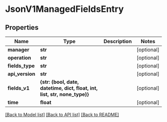 # JsonV1ManagedFieldsEntry


## Properties
Name | Type | Description | Notes
------------ | ------------- | ------------- | -------------
**manager** | **str** |  | [optional] 
**operation** | **str** |  | [optional] 
**fields_type** | **str** |  | [optional] 
**api_version** | **str** |  | [optional] 
**fields_v1** | **{str: (bool, date, datetime, dict, float, int, list, str, none_type)}** |  | [optional] 
**time** | **float** |  | [optional] 

[[Back to Model list]](../README.md#documentation-for-models) [[Back to API list]](../README.md#documentation-for-api-endpoints) [[Back to README]](../README.md)


